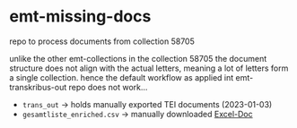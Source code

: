 # emt-missing-docs
repo to process documents from collection 58705

unlike the other emt-collections in the collection 58705 the document structure does not align with the actual letters, meaning a lot of letters form a single collection. hence the default workflow as applied int emt-transkribus-out repo does not work...

* `trans_out` -> holds manually exported TEI documents (2023-01-03)
* `gesamtliste_enriched.csv` -> manually downloaded [Excel-Doc](https://oeawacat.sharepoint.com/:x:/r/sites/ACDH-CH_p_EMT_FamiliensacheHandlungsspielraeumeEleonoraMagdalena/_layouts/15/Doc.aspx?sourcedoc=%7B5390DC86-717C-4D74-8888-77736AD54D1E%7D&file=Gesamtliste%20korrigiert_FINAL_E.xlsx&action=default&mobileredirect=true) 